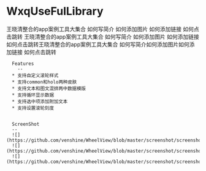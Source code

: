 # WxqUseFulLibrary
王晓清整合的app案例工具大集合
如何写简介
如何添加图片
如何添加链接
如何点击跳转
王晓清整合的app案例工具大集合
如何写简介
如何添加图片
如何添加链接
如何点击跳转王晓清整合的app案例工具大集合
如何写简介如何添加图片如何添加链接
如何点击跳转

      Features
      	--
      * 支持自定义滚轮样式
      * 支持common和holo两种皮肤
      * 支持文本和图文混排两中数据模版
      * 支持循环显示数据
      * 支持选中项添加附加文本
      * 支持设置滚轮刻度


      ScreenShot
      --
      ![](https://github.com/venshine/WheelView/blob/master/screenshot/screenshot.gif)
      ![](https://github.com/venshine/WheelView/blob/master/screenshot/screenshot1.png)
      ![](https://github.com/venshine/WheelView/blob/master/screenshot/screenshot2.png)
